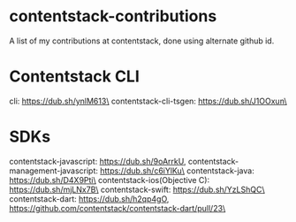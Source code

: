 # contentstack-contributions
A list of my contributions at contentstack, done using alternate github id.

# Contentstack CLI
cli: https://dub.sh/ynlM613\
contentstack-cli-tsgen: https://dub.sh/J1OOxun\

# SDKs
contentstack-javascript: https://dub.sh/9oArrkU, contentstack-management-javascript: https://dub.sh/c6iYlKu\
contentstack-java: https://dub.sh/D4X9Pti\
contentstack-ios(Objective C): https://dub.sh/mjLNx7B\
contentstack-swift: https://dub.sh/YzLShQC\
contentstack-dart: https://dub.sh/h2qp4gO, https://github.com/contentstack/contentstack-dart/pull/23\
